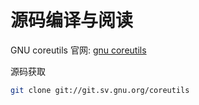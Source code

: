 
# 源码编译与阅读

GNU coreutils 官网: [gnu coreutils](https://www.gnu.org/software/coreutils/)

源码获取

```bash
git clone git://git.sv.gnu.org/coreutils
```
